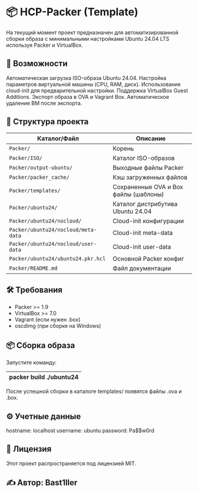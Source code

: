 # 📦 HCP-Packer (Template)
На текущий момент проект предназначен для автоматизированной сборки образа с минимальными настройками Ubuntu 24.04 LTS используя Packer и VirtualBox.

## 🚀 Возможности
Автоматическая загрузка ISO-образа Ubuntu 24.04.
Настройка параметров виртуальной машины (CPU, RAM, диск).
Использование cloud-init для предварительной настройки.
Поддержка VirtualBox Guest Additions.
Экспорт образа в OVA и Vagrant Box.
Автоматическое удаление ВМ после экспорта.

## 📂 Структура проекта
| Каталог/Файл             | Описание                             |
|--------------------------|--------------------------------------|
| `Packer/`                | Корень                               |
| `Packer/ISO/`            | Каталог ISO-образов                  |
| `Packer/output-ubuntu/`  | Выходные файлы Packer                |
| `Packer/packer_cache/`   | Кэш загруженных файлов               |
| `Packer/templates/`      | Сохраненные OVA и Box файлы (шаблоны)|
| `Packer/ubuntu24/`       | Каталог дистрибутива Ubuntu 24.04    |
| `Packer/ubuntu24/nocloud/` | Cloud-init конфигурации            |
| `Packer/ubuntu24/nocloud/meta-data` | Cloud-init meta-data      |
| `Packer/ubuntu24/nocloud/user-data` | Cloud-init user-data      |
| `Packer/ubuntu24/ubuntu24.pkr.hcl` | Основной Packer конфиг     |
| `Packer/README.md`       | Файл документации                    |

## 🛠️ Требования
- Packer >= 1.9
- VirtualBox >= 7.0
- Vagrant (если нужен .box)
- oscdimg (при сборке на Windows)

## 📦 Сборка образа
Запустите команду:

|packer build ./ubuntu24|
|--|

После успешной сборки в каталоге templates/ появятся файлы .ova и .box.

## ⚙️ Учетные данные
hostname: localhost
username: ubuntu
password: Pa$$w0rd

## 📜 Лицензия
Этот проект распространяется под лицензией MIT.

## ✍️ Автор: Bast1ller
